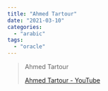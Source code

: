 ```yaml
---
title: "Ahmed Tartour"
date: "2021-03-10"
categories: 
  - "arabic"
tags: 
  - "oracle"
---
```


> Ahmed Tartour
> 
> [Ahmed Tartour - YouTube](https://www.youtube.com/c/AhmedTartourAT/playlists)
